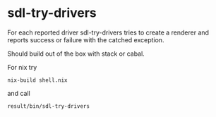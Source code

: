 # sdl-try-drivers

For each reported driver sdl-try-drivers tries to create a renderer
and reports success or failure with the catched exception.

Should build out of the box with stack or cabal.

For nix try

    nix-build shell.nix

and call

    result/bin/sdl-try-drivers
